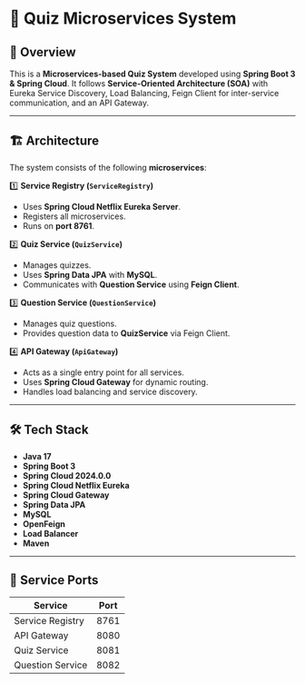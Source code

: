 # 🎯 Quiz Microservices System

## 📝 Overview
This is a **Microservices-based Quiz System** developed using **Spring Boot 3 & Spring Cloud**. It follows **Service-Oriented Architecture (SOA)** with Eureka Service Discovery, Load Balancing, Feign Client for inter-service communication, and an API Gateway.

---

## 🏗️ Architecture
The system consists of the following **microservices**:

1️⃣ **Service Registry (`ServiceRegistry`)**  
   - Uses **Spring Cloud Netflix Eureka Server**.  
   - Registers all microservices.  
   - Runs on **port 8761**.

2️⃣ **Quiz Service (`QuizService`)**  
   - Manages quizzes.  
   - Uses **Spring Data JPA** with **MySQL**.  
   - Communicates with **Question Service** using **Feign Client**.

3️⃣ **Question Service (`QuestionService`)**  
   - Manages quiz questions.  
   - Provides question data to **QuizService** via Feign Client.  

4️⃣ **API Gateway (`ApiGateway`)**  
   - Acts as a single entry point for all services.  
   - Uses **Spring Cloud Gateway** for dynamic routing.  
   - Handles load balancing and service discovery.

---

## 🛠️ Tech Stack
- **Java 17**
- **Spring Boot 3**
- **Spring Cloud 2024.0.0**
- **Spring Cloud Netflix Eureka**
- **Spring Cloud Gateway**
- **Spring Data JPA**
- **MySQL**
- **OpenFeign**
- **Load Balancer**
- **Maven**

---

## 🔌 Service Ports
| Service            | Port  |
|--------------------|------|
| Service Registry  | 8761 |
| API Gateway       | 8080 |
| Quiz Service      | 8081 |
| Question Service  | 8082 |



